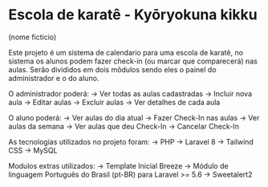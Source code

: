 <h1>Escola de karatê - Kyōryokuna kikku</h1> (nome ficticio)

Este projeto é um sistema de calendario para uma escola de karatê, no sistema os alunos podem fazer check-in (ou marcar que comparecerá) nas aulas. Serão divididos em dois môdulos sendo eles o painel do administrador e o do aluno.

O administrador poderá:
    -> Ver todas as aulas cadastradas
    -> Incluir nova aula
    -> Editar aulas
    -> Excluir aulas
    -> Ver detalhes de cada aula

O aluno poderá:
    -> Ver aulas do dia atual
    -> Fazer Check-In nas aulas
    -> Ver aulas da semana
    -> Ver aulas que deu Check-In
    -> Cancelar Check-In

As tecnologias utilizados no projeto foram:
    -> PHP
    -> Laravel 8
    -> Tailwind CSS
    -> MySQL

Modulos extras utilizados:
    -> Template Inicial Breeze
    -> Módulo de linguagem Português do Brasil (pt-BR) para Laravel >= 5.6
    -> Sweetalert2
